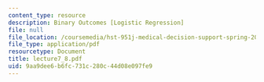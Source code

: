```yaml
---
content_type: resource
description: Binary Outcomes [Logistic Regression]
file: null
file_location: /coursemedia/hst-951j-medical-decision-support-spring-2003/9aa9dee6b6fc731c280c44d08e097fe9_lecture7_8.pdf
file_type: application/pdf
resourcetype: Document
title: lecture7_8.pdf
uid: 9aa9dee6-b6fc-731c-280c-44d08e097fe9
---
```


